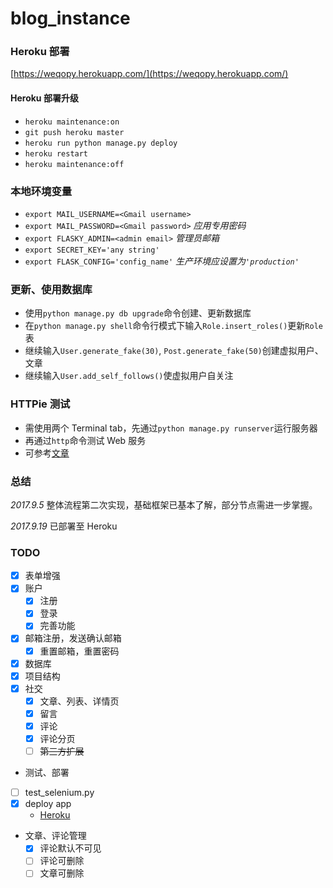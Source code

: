 # blog_instance

### Heroku 部署
[https://weqopy.herokuapp.com/](https://weqopy.herokuapp.com/)

#### Heroku 部署升级
- `heroku maintenance:on`
- `git push heroku master`
- `heroku run python manage.py deploy`
-  `heroku restart`
-  `heroku maintenance:off`

### 本地环境变量
- `export MAIL_USERNAME=<Gmail username>`
- `export MAIL_PASSWORD=<Gmail password>`  *应用专用密码*
- `export FLASKY_ADMIN=<admin email>`  *管理员邮箱*
- `export SECRET_KEY='any string'`
- `export FLASK_CONFIG='config_name'`  *生产环境应设置为`'production'`*

### 更新、使用数据库
- 使用`python manage.py db upgrade`命令创建、更新数据库
- 在`python manage.py shell`命令行模式下输入`Role.insert_roles()`更新`Role`表
- 继续输入`User.generate_fake(30)`, `Post.generate_fake(50)`创建虚拟用户、文章
- 继续输入`User.add_self_follows()`使虚拟用户自关注

### HTTPie 测试
- 需使用两个 Terminal tab，先通过`python manage.py runserver`运行服务器
- 再通过`http`命令测试 Web 服务
- 可参考[文章](http://blog.csdn.net/huang5487378/article/details/60778293)

### 总结
*2017.9.5* 整体流程第二次实现，基础框架已基本了解，部分节点需进一步掌握。

*2017.9.19* 已部署至 Heroku

### TODO
- [x] 表单增强
- [x] 账户
    - [x] 注册
    - [x] 登录
    - [x] 完善功能
- [x] 邮箱注册，发送确认邮箱
    - [x] 重置邮箱，重置密码
- [x] 数据库
- [x] 项目结构
- [x] 社交
    - [x] 文章、列表、详情页
    - [x] 留言
    - [x] 评论
    - [x] 评论分页
    - [ ] ~~第三方扩展~~
- 测试、部署
- [ ] test_selenium.py
- [x] deploy app
    - [Heroku](https://weqopy.herokuapp.com/)
- 文章、评论管理
    - [x] 评论默认不可见
    - [ ] 评论可删除
    - [ ] 文章可删除